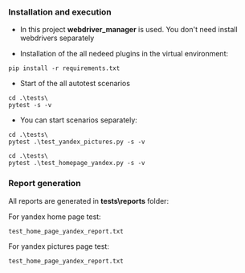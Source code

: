 ### Installation and execution

- In this project **webdriver_manager** is used. You don't need install webdrivers separately

- Installation of the all nedeed plugins in the virtual environment:
```
pip install -r requirements.txt
```
- Start of the all autotest scenarios
```
cd .\tests\
pytest -s -v
```
- You can start scenarios separately:
```
cd .\tests\
pytest .\test_yandex_pictures.py -s -v
```
```
cd .\tests\
pytest .\test_homepage_yandex.py -s -v
```

### Report generation
All reports are generated in **tests\reports** folder:

For yandex home page test:
```
test_home_page_yandex_report.txt
```
For yandex pictures page test:
```
test_home_page_yandex_report.txt
```
